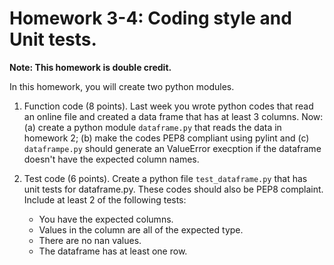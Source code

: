 # Homework 3-4: Coding style and Unit tests.

**Note: This homework is double credit.**

In this homework, you will create two python modules.

1. Function code (8 points). Last week you wrote python codes that read an online file and created a data frame that has at least 3 columns. Now: (a) create a python module ``dataframe.py`` that reads the data in homework 2; (b) make the codes PEP8 compliant using pylint and (c) ``dataframpe.py`` should generate an ValueError execption if the dataframe doesn't have the expected column names.

1. Test code (6 points). Create a python file ``test_dataframe.py`` that has unit tests for dataframe.py. These codes should also be PEP8 complaint. Include at least 2 of the following tests:

   - You have the expected columns.
   - Values in the column are all of the expected type.
   - There are no nan values.
   - The dataframe has at least one row.
